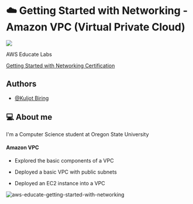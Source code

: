 
# ☁️ Getting Started with Networking - Amazon VPC (Virtual Private Cloud)
<p align="left">
  <a href="https://skillicons.dev">
     <img src="https://skillicons.dev/icons?i=aws" />
  </a>
</p>
AWS Educate Labs

[Getting Started with Networking Certification](https://www.credly.com/badges/739d792d-d9c7-4286-a061-a28f54291359/public_url)
## Authors

- [@Kuljot Biring](https://www.github.com/kuljotbiring)


## 💻 About me

I'm a Computer Science student at Oregon State University

#### Amazon VPC

* Explored the basic components of a VPC

* Deployed a basic VPC with public subnets

* Deployed an EC2 instance into a VPC


![aws-educate-getting-started-with-networking](https://github.com/kuljotbiring/AWS-Getting-Started-with-Networking/assets/34665034/895902b1-f04c-45b0-a4ac-0a7535f8e694)
